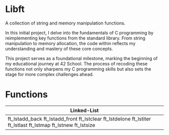 # Libft
A collection of string and memory manipulation functions.

In this initial project, I delve into the fundamentals of C programming by reimplementing key functions from the standard library. From string manipulation to memory allocation, the code within reflects my understanding and mastery of these core concepts.

This project serves as a foundational milestone, marking the beginning of my educational journey at 42 School. The process of recoding these functions not only sharpens my C programming skills but also sets the stage for more complex challenges ahead.

# Functions

| Linked-List |
|-------------|
| ft_lstadd_back ft_lstadd_front ft_lstclear ft_lstdelone ft_lstiter ft_lstlast ft_lstmap ft_lstnew ft_lstsize | 

